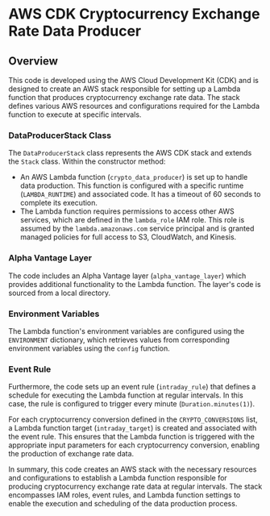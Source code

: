 # AWS CDK Cryptocurrency Exchange Rate Data Producer

## Overview

This code is developed using the AWS Cloud Development Kit (CDK) and is designed to create an AWS stack responsible for setting up a Lambda function that produces cryptocurrency exchange rate data. The stack defines various AWS resources and configurations required for the Lambda function to execute at specific intervals.

### DataProducerStack Class
 
The `DataProducerStack` class represents the AWS CDK stack and extends the `Stack` class. Within the constructor method:

- An AWS Lambda function (`crypto_data_producer`) is set up to handle data production. This function is configured with a specific runtime (`LAMBDA_RUNTIME`) and associated code. It has a timeout of 60 seconds to complete its execution.
- The Lambda function requires permissions to access other AWS services, which are defined in the `lambda_role` IAM role. This role is assumed by the `lambda.amazonaws.com` service principal and is granted managed policies for full access to S3, CloudWatch, and Kinesis.

### Alpha Vantage Layer

The code includes an Alpha Vantage layer (`alpha_vantage_layer`) which provides additional functionality to the Lambda function. The layer's code is sourced from a local directory.

### Environment Variables

The Lambda function's environment variables are configured using the `ENVIRONMENT` dictionary, which retrieves values from corresponding environment variables using the `config` function.

### Event Rule

Furthermore, the code sets up an event rule (`intraday_rule`) that defines a schedule for executing the Lambda function at regular intervals. In this case, the rule is configured to trigger every minute (`Duration.minutes(1)`).

For each cryptocurrency conversion defined in the `CRYPTO_CONVERSIONS` list, a Lambda function target (`intraday_target`) is created and associated with the event rule. This ensures that the Lambda function is triggered with the appropriate input parameters for each cryptocurrency conversion, enabling the production of exchange rate data.

In summary, this code creates an AWS stack with the necessary resources and configurations to establish a Lambda function responsible for producing cryptocurrency exchange rate data at regular intervals. The stack encompasses IAM roles, event rules, and Lambda function settings to enable the execution and scheduling of the data production process.
